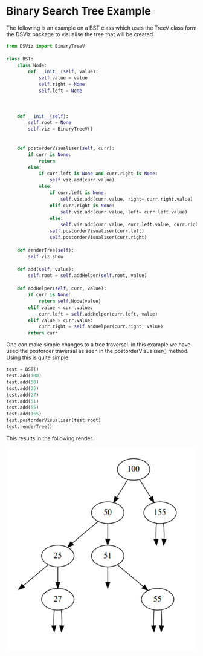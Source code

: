 # Binary Search Tree Example

The following is an example on a BST class which uses the TreeV class form the DSViz package to visualise the tree that will be created.

```python
from DSViz import BinaryTreeV

class BST:
    class Node:
        def __init__(self, value):
            self.value = value
            self.right = None
            self.left = None

        

    def __init__(self):
        self.root = None
        self.viz = BinaryTreeV()
         
        
    def postorderVisualiser(self, curr):
        if curr is None:
            return
        else:
            if curr.left is None and curr.right is None:
                self.viz.add(curr.value)
            else:
                if curr.left is None:
                    self.viz.add(curr.value, right= curr.right.value)
                elif curr.right is None:
                    self.viz.add(curr.value, left= curr.left.value)
                else:    
                    self.viz.add(curr.value, curr.left.value, curr.right.value)
                self.postorderVisualiser(curr.left)
                self.postorderVisualiser(curr.right)
            
    def renderTree(self):
        self.viz.show
            
    def add(self, value):
        self.root = self.addHelper(self.root, value)

    def addHelper(self, curr, value):
        if curr is None:
            return self.Node(value)
        elif value < curr.value:
            curr.left = self.addHelper(curr.left, value)
        elif value > curr.value:
            curr.right = self.addHelper(curr.right, value)
        return curr
```
One can make simple changes to a tree traversal. in this example we have used the postorder traversal as seen in the postorderVisualiser() method. Using this is quite simple.

```python
test = BST()
test.add(100)
test.add(50)
test.add(25)
test.add(27)
test.add(51)
test.add(55)
test.add(155)
test.postorderVisualiser(test.root)
test.renderTree()
```

This results in the following render.

<img src='https://github.com/IshMehta/DSViz/blob/main/resources/TreeExample2.PNG?raw=true' width='650'>

